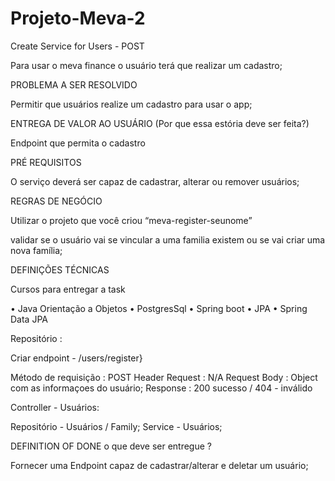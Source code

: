 # Projeto-Meva-2
Create Service for Users - POST

Para usar o meva finance o usuário terá que realizar um cadastro;

PROBLEMA A SER RESOLVIDO

Permitir que usuários  realize um cadastro para usar o app;

ENTREGA DE VALOR AO USUÁRIO
(Por que essa estória deve ser feita?)

Endpoint que permita o cadastro

PRÉ REQUISITOS

O serviço deverá ser capaz de cadastrar, alterar ou remover usuários;

REGRAS DE NEGÓCIO

Utilizar o projeto que você criou “meva-register-seunome”

validar se o usuário vai se vincular a uma familia existem ou se vai criar uma nova família;

DEFINIÇÕES TÉCNICAS

Cursos para entregar a task

• Java Orientação a Objetos
• PostgresSql
• Spring boot
• JPA
• Spring Data JPA

Repositório :

Criar endpoint - /users/register}

Método de requisição : POST
Header Request : N/A
Request Body : Object com as informaçoes do usuário;
Response : 200 sucesso / 404 - inválido

Controller - Usuários:

Repositório - Usuários / Family;
Service - Usuários;

DEFINITION OF DONE
o que deve ser entregue ?

Fornecer uma Endpoint capaz de cadastrar/alterar e deletar um usuário;
